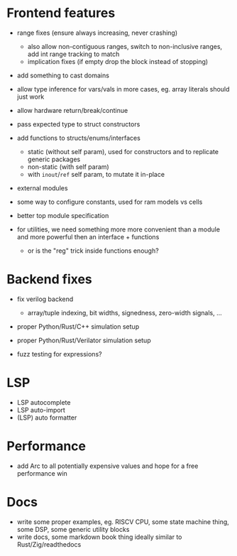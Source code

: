 # Frontend features

* range fixes (ensure always increasing, never crashing)
  * also allow non-contiguous ranges, switch to non-inclusive ranges, add int range tracking to match
  * implication fixes (if empty drop the block instead of stopping)
* add something to cast domains
* allow type inference for vars/vals in more cases, eg. array literals should just work
* allow hardware return/break/continue
* pass expected type to struct constructors
* add functions to structs/enums/interfaces
  * static (without self param), used for constructors and to replicate generic packages
  * non-static (with self param)
  * with `inout`/`ref` self param, to mutate it in-place

* external modules
* some way to configure constants, used for ram models vs cells
* better top module specification

* for utilities, we need something more more convenient than a module and more powerful then an interface + functions
  * or is the "reg" trick inside functions enough?

# Backend fixes

* fix verilog backend
  * array/tuple indexing, bit widths, signedness, zero-width signals, ...
* proper Python/Rust/C++ simulation setup
* proper Python/Rust/Verilator simulation setup

* fuzz testing for expressions?

# LSP

* LSP autocomplete
* LSP auto-import
* (LSP) auto formatter

# Performance

* add Arc to all potentially expensive values and hope for a free performance win

# Docs

* write some proper examples, eg. RISCV CPU, some state machine thing, some DSP, some generic utility blocks
* write docs, some markdown book thing ideally similar to Rust/Zig/readthedocs
